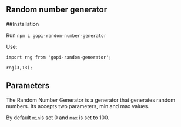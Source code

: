 ## Random number generator

##Installation

Run `npm i gopi-random-number-generator`

Use:

```
import rng from 'gopi-random-generator';

rng(3,13);

```

## Parameters

The Random Number Generator is a generator that generates random numbers. Its accepts two parameters, min and max values.

By default `min`is set 0 and `max` is set to 100.
